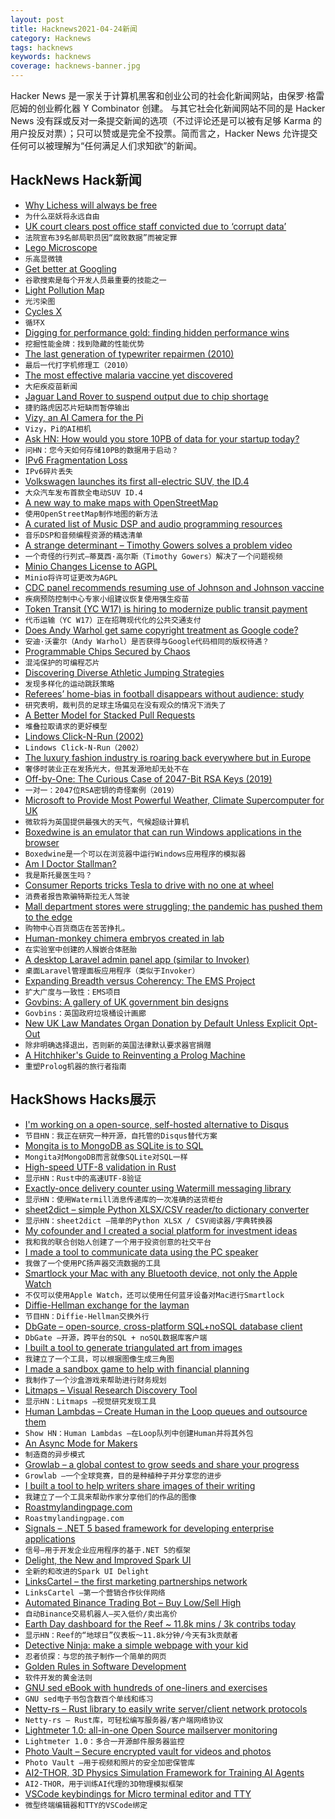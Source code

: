 ```yaml
---
layout: post
title: Hacknews2021-04-24新闻
category: Hacknews
tags: hacknews
keywords: hacknews
coverage: hacknews-banner.jpg
---
```


Hacker News 是一家关于计算机黑客和创业公司的社会化新闻网站，由保罗·格雷厄姆的创业孵化器 Y Combinator 创建。
与其它社会化新闻网站不同的是 Hacker News 没有踩或反对一条提交新闻的选项（不过评论还是可以被有足够 Karma 的用户投反对票）；只可以赞或是完全不投票。简而言之，Hacker News 允许提交任何可以被理解为“任何满足人们求知欲”的新闻。

## HackNews Hack新闻


- [Why Lichess will always be free](https://lichess.org/blog/YF-ZORQAACAA89PI/why-lichess-will-always-be-free.)
- `为什么巫妖将永远自由`
- [UK court clears post office staff convicted due to ‘corrupt data’](https://www.theguardian.com/uk-news/2021/apr/23/court-clears-39-post-office-staff-convicted-due-to-corrupt-data)
- `法院宣布39名邮局职员因“腐败数据”而被定罪`
- [Lego Microscope](https://github.com/tobetz/LegoMicroscope)
- `乐高显微镜`
- [Get better at Googling](https://markodenic.com/use-google-like-a-pro/)
- `谷歌搜索是每个开发人员最重要的技能之一`
- [Light Pollution Map](https://www.lightpollutionmap.info/)
- `光污染图`
- [Cycles X](https://code.blender.org/2021/04/cycles-x/)
- `循环X`
- [Digging for performance gold: finding hidden performance wins](https://blog.chromium.org/2021/04/digging-for-performance-gold.html)
- `挖掘性能金牌：找到隐藏的性能优势`
- [The last generation of typewriter repairmen (2010)](https://www.wired.com/2010/05/gallery-typewriters/)
- `最后一代打字机修理工（2010）`
- [The most effective malaria vaccine yet discovered](https://blogs.sciencemag.org/pipeline/archives/2021/04/23/great-malaria-vaccine-news)
- `大疟疾疫苗新闻`
- [Jaguar Land Rover to suspend output due to chip shortage](https://www.bbc.com/news/business-56841946)
- `捷豹路虎因芯片短缺而暂停输出`
- [Vizy, an AI Camera for the Pi](https://vizycam.com/)
- `Vizy，Pi的AI相机`
- [Ask HN: How would you store 10PB of data for your startup today?](item?id=26912321)
- `问HN：您今天如何存储10PB的数据用于启动？`
- [IPv6 Fragmentation Loss](https://www.potaroo.net/ispcol/2021-04/v6frag.html)
- `IPv6碎片丢失`
- [Volkswagen launches its first all-electric SUV, the ID.4](https://abc7.com/volkswagen-id4-electric-suv-vehicles-volkswagon/10539182/)
- `大众汽车发布首款全电动SUV ID.4`
- [A new way to make maps with OpenStreetMap](https://protomaps.com/blog/new-way-to-make-maps/)
- `使用OpenStreetMap制作地图的新方法`
- [A curated list of Music DSP and audio programming resources](https://github.com/olilarkin/awesome-musicdsp)
- `音乐DSP和音频编程资源的精选清单`
- [A strange determinant – Timothy Gowers solves a problem video](https://www.youtube.com/watch?v=byjhpzEoXFs)
- `一个奇怪的行列式–蒂莫西·高尔斯（Timothy Gowers）解决了一个问题视频`
- [Minio Changes License to AGPL](https://github.com/minio/minio/commit/069432566fcfac1f1053677cc925ddafd750730a)
- `Minio将许可证更改为AGPL`
- [CDC panel recommends resuming use of Johnson and Johnson vaccine](https://www.axios.com/cdc-panel-johnson-johnson-vaccine-pause-lift-dfc002cf-716c-465b-86db-861cb0f1b4a1.html)
- `疾病预防控制中心专家小组建议恢复使用强生疫苗`
- [Token Transit (YC W17) is hiring to modernize public transit payment](https://www.ycombinator.com/companies/token-transit/jobs/Rx4iZh5is-senior-software-engineer)
- `代币运输（YC W17）正在招聘现代化的公共交通支付`
- [Does Andy Warhol get same copyright treatment as Google code?](https://www.hollywoodreporter.com/thr-esq/does-andy-warhol-get-same-copyright-treatment-as-google-code)
- `安迪·沃霍尔（Andy Warhol）是否获得与Google代码相同的版权待遇？`
- [Programmable Chips Secured by Chaos](https://spectrum.ieee.org/tech-talk/computing/hardware/chaos-programmable-chips-secure)
- `混沌保护的可编程芯片`
- [Discovering Diverse Athletic Jumping Strategies](https://arpspoof.github.io/project/jump/jump.html)
- `发现多样化的运动跳跃策略`
- [Referees’ home-bias in football disappears without audience: study](https://runrepeat.com/refereeing-analysis-post-covid-soccer)
- `研究表明，裁判员的足球主场偏见在没有观众的情况下消失了`
- [A Better Model for Stacked Pull Requests](https://timothyandrew.dev/blog/git-stack/)
- `堆叠拉取请求的更好模型`
- [Lindows Click-N-Run (2002)](https://web.archive.org/web/20020802231821/http://www.lindows.com/products_clicknrun_whatis.php)
- `Lindows Click-N-Run（2002）`
- [The luxury fashion industry is roaring back everywhere but in Europe](https://qz.com/2000120/hermes-lvmh-and-gucci-owner-kering-are-roaring-back-to-life/)
- `奢侈时装业正在发扬光大，但其发源地却无处不在`
- [Off-by-One: The Curious Case of 2047-Bit RSA Keys (2019)](https://randomoracle.wordpress.com/2019/12/04/off-by-one-the-curious-case-of-2047-bit-rsa-keys/)
- `一对一：2047位RSA密钥的奇怪案例（2019）`
- [Microsoft to Provide Most Powerful Weather, Climate Supercomputer for UK](https://www.hpcwire.com/2021/04/22/microsoft-to-provide-worlds-most-powerful-weather-climate-supercomputer-for-uks-met-office/)
- `微软将为英国提供最强大的天气，气候超级计算机`
- [Boxedwine is an emulator that can run Windows applications in the browser](https://github.com/danoon2/Boxedwine)
- `Boxedwine是一个可以在浏览器中运行Windows应用程序的模拟器`
- [Am I Doctor Stallman?](https://stallman.org/articles/dr-stallman.html)
- `我是斯托曼医生吗？`
- [Consumer Reports tricks Tesla to drive with no one at wheel](https://apnews.com/article/technology-business-b1139dc8bd2ec3179f1075d6ef77c7fb)
- `消费者报告欺骗特斯拉无人驾驶`
- [Mall department stores were struggling; the pandemic has pushed them to the edge](https://www.washingtonpost.com/business/2021/04/16/half-countrys-remaining-mall-based-department-stores-are-expected-shutter-by-2025/)
- `购物中心百货商店在苦苦挣扎。`
- [Human-monkey chimera embryos created in lab](https://newatlas.com/science/human-monkey-chimera-embryos/)
- `在实验室中创建的人猴嵌合体胚胎`
- [A desktop Laravel admin panel app (similar to Invoker)](https://github.com/tmdh/laravel-kit)
- `桌面Laravel管理面板应用程序（类似于Invoker）`
- [Expanding Breadth versus Coherency: The EMS Project](https://hardcoresoftware.learningbyshipping.com/p/021-expanding-breadth-versus-coherency)
- `扩大广度与一致性：EMS项目`
- [Govbins: A gallery of UK government bin designs](https://govbins.uk/)
- `Govbins：英国政府垃圾桶设计画廊`
- [New UK Law Mandates Organ Donation by Default Unless Explicit Opt-Out](https://www.organdonation.nhs.uk/get-involved/news/organ-donation-law-change-due-to-come-into-effect-in-england-on-20th-may/)
- `除非明确选择退出，否则新的英国法律默认要求器官捐赠`
- [A Hitchhiker's Guide to Reinventing a Prolog Machine](https://drops.dagstuhl.de/opus/volltexte/2018/8453/)
- `重塑Prolog机器的旅行者指南`


## HackShows Hacks展示

- [ I'm working on a open-source, self-hosted alternative to Disqus](https://cusdis.com)
- `节目HN：我正在研究一种开源，自托管的Disqus替代方案`
- [ Mongita is to MongoDB as SQLite is to SQL](https://github.com/scottrogowski/mongita)
- `Mongita对MongoDB而言就像SQLite对SQL一样`
- [ High-speed UTF-8 validation in Rust](https://github.com/rusticstuff/simdutf8)
- `显示HN：Rust中的高速UTF-8验证`
- [ Exactly-once delivery counter using Watermill messaging library](https://github.com/ThreeDotsLabs/watermill/tree/exactly-once-delivery-example/_examples/real-world-examples/exactly-once-delivery-counter)
- `显示HN：使用Watermill消息传递库的一次准确的送货柜台`
- [ sheet2dict – simple Python XLSX/CSV reader/to dictionary converter](https://github.com/Pytlicek/sheet2dict)
- `显示HN：sheet2dict –简单的Python XLSX / CSV阅读器/字典转换器`
- [ My cofounder and I created a social platform for investment ideas](https://info.utradea.com/feed)
- `我和我的联合创始人创建了一个用于投资创意的社交平台`
- [ I made a tool to communicate data using the PC speaker](https://github.com/ggerganov/ggwave/tree/master/examples/r2t2)
- `我做了一个使用PC扬声器交流数据的工具`
- [ Smartlock your Mac with any Bluetooth device, not only the Apple Watch](https://gadgetish.com/osx.html)
- `不仅可以使用Apple Watch，还可以使用任何蓝牙设备对Mac进行Smartlock`
- [ Diffie-Hellman exchange for the layman](https://borisreitman.com/privacy.html)
- `节目HN：Diffie-Hellman交换外行`
- [ DbGate – open-source, cross-platform SQL+noSQL database client](https://dbgate.org/)
- `DbGate –开源，跨平台的SQL + noSQL数据库客户端`
- [ I built a tool to generate triangulated art from images](https://github.com/RH12503/Triangula)
- `我建立了一个工具，可以根据图像生成三角图`
- [ I made a sandbox game to help with financial planning](https://simulator.money/)
- `我制作了一个沙盒游戏来帮助进行财务规划`
- [ Litmaps – Visual Research Discovery Tool](https://app.litmaps.co)
- `显示HN：Litmaps –视觉研究发现工具`
- [ Human Lambdas – Create Human in the Loop queues and outsource them](https://humanlambdas.com/)
- `Show HN：Human Lambdas –在Loop队列中创建Human并将其外包`
- [ An Async Mode for Makers](https://www.supernormal.com)
- `制造商的异步模式`
- [ Growlab – a global contest to grow seeds and share your progress](https://github.com/alexellis/growlab)
- `Growlab –一个全球竞赛，目的是种植种子并分享您的进步`
- [ I built a tool to help writers share images of their writing](https://typeshare.co/)
- `我建立了一个工具来帮助作家分享他们的作品的图像`
- [ Roastmylandingpage.com](https://www.roastmylandingpage.com/)
- `Roastmylandingpage.com`
- [ Signals – .NET 5 based framework for developing enterprise applications](https://github.com/EmitKnowledge/Signals)
- `信号–用于开发企业应用程序的基于.NET 5的框架`
- [ Delight, the New and Improved Spark UI](https://www.datamechanics.co/blog-post/delight-the-new-improved-spark-ui-spark-history-server-is-now-ga)
- `全新的和改进的Spark UI Delight`
- [ LinksCartel – the first marketing partnerships network](https://linkscartel.com/)
- `LinksCartel –第一个营销合作伙伴网络`
- [ Automated Binance Trading Bot – Buy Low/Sell High](https://github.com/chrisleekr/binance-trading-bot)
- `自动Binance交易机器人–买入低价/卖出高价`
- [ Earth Day dashboard for the Reef ~ 11.8k mins / 3k contribs today](https://greatreefcensus.org/event/earthday)
- `显示HN：Reef的“地球日”仪表板〜11.8k分钟/今天有3k贡献者`
- [ Detective Ninja: make a simple webpage with your kid](https://detective.ninja/)
- `忍者侦探：与您的孩子制作一个简单的网页`
- [ Golden Rules in Software Development](https://www.pdfdrive.com/20-golden-rules-in-software-development-e201001130.html)
- `软件开发的黄金法则`
- [ GNU sed eBook with hundreds of one-liners and exercises](https://learnbyexample.github.io/learn_gnused/introduction.html)
- `GNU sed电子书包含数百个单线和练习`
- [ Netty-rs – Rust library to easily write server/client network protocols](https://gitlab.com/Gelox/netty-rs)
- `Netty-rs – Rust库，可轻松编写服务器/客户端网络协议`
- [ Lightmeter 1.0: all-in-one Open Source mailserver monitoring](https://www.youtube.com/watch?v=r6a4aM-OgJQ)
- `Lightmeter 1.0：多合一开源邮件服务器监控`
- [ Photo Vault – Secure encrypted vault for videos and photos](https://photovault.2stable.com/)
- `Photo Vault –用于视频和照片的安全加密保管库`
- [ AI2-THOR, 3D Physics Simulation Framework for Training AI Agents](https://github.com/allenai/ai2thor)
- `AI2-THOR，用于训练AI代理的3D物理模拟框架`
- [ VSCode keybindings for Micro terminal editor and TTY](https://github.com/phil294/VSCode-keybindings-for-micro-editor-and-tty)
- `微型终端编辑器和TTY的VSCode绑定`

